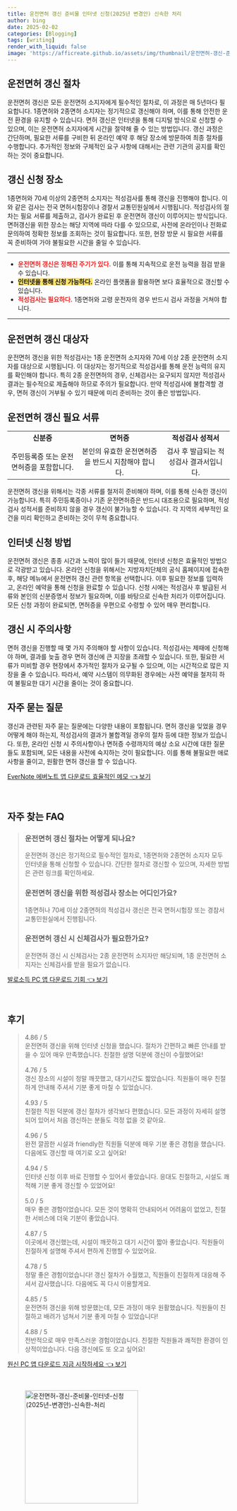 ```yaml
---
title: 운전면허 갱신 준비물 인터넷 신청(2025년 변경안) 신속한 처리
author: bing
date: 2025-02-02
categories: [Blogging]
tags: [writing]
render_with_liquid: false
image: 'https://afficreate.github.io/assets/img/thumbnail/운전면허-갱신-준비물-인터넷-신청(2025년-변경안)-신속한-처리.webp'
---
```



<h2 id='운전면허_갱신_절차'>운전면허 갱신 절차</h2>

<p>운전면허 갱신은 모든 운전면허 소지자에게 필수적인 절차로, 이 과정은 매 5년마다 필요합니다. 1종면허와 2종면허 소지자는 정기적으로 갱신해야 하며, 이를 통해 안전한 운전 환경을 유지할 수 있습니다. 면허 갱신은 인터넷을 통해 디지털 방식으로 신청할 수 있으며, 이는 운전면허 소지자에게 시간을 절약해 줄 수 있는 방법입니다. 갱신 과정은 간단하며, 필요한 서류를 구비한 뒤 온라인 예약 후 해당 장소에 방문하여 최종 절차를 수행합니다. 추가적인 정보와 구체적인 요구 사항에 대해서는 관련 기관의 공지를 확인하는 것이 중요합니다.</p>

<h2 id='갱신_신청장소'>갱신 신청 장소</h2>

<p>1종면허와 70세 이상의 2종면허 소지자는 적성검사를 통해 갱신을 진행해야 합니다. 이와 같은 검사는 전국 면허시험장이나 경찰서 교통민원실에서 시행됩니다. 적성검사의 절차는 필요 서류를 제출하고, 검사가 완료된 후 운전면허 갱신이 이루어지는 방식입니다. 면허갱신을 위한 장소는 해당 지역에 따라 다를 수 있으므로, 사전에 온라인이나 전화로 문의하여 정확한 정보를 조회하는 것이 필요합니다. 또한, 현장 방문 시 필요한 서류를 꼭 준비하여 가야 불필요한 시간을 줄일 수 있습니다.</p>

<hr />

<ul>
    <li><b><span style="color: #ee2323;">운전면허 갱신은 정해진 주기가 있다.</span></b> 이를 통해 지속적으로 운전 능력을 점검 받을 수 있습니다.</li>
    <li><b><span style="background-color: #ffe066;">인터넷을 통해 신청 가능하다.</span></b> 온라인 플랫폼을 활용하면 보다 효율적으로 갱신할 수 있습니다.</li>
    <li><b><span style="color: #ee2323;">적성검사는 필요하다.</span></b> 1종면허와 고령 운전자의 경우 반드시 검사 과정을 거쳐야 합니다.</li>
</ul>

<hr />

<h2 id='운전면허_갱신_대상자'>운전면허 갱신 대상자</h2>

<p>운전면허 갱신을 위한 적성검사는 1종 운전면허 소지자와 70세 이상 2종 운전면허 소지자를 대상으로 시행됩니다. 이 대상자는 정기적으로 적성검사를 통해 운전 능력의 유지를 확인해야 합니다. 특히 2종 운전면허의 경우, 신체검사는 요구되지 않지만 적성검사 결과는 필수적으로 제출해야 하므로 주의가 필요합니다. 만약 적성검사에 불합격할 경우, 면허 갱신이 거부될 수 있기 때문에 미리 준비하는 것이 좋은 방법입니다.</p>

<h2 id='운전면허_갱신_필요서류'>운전면허 갱신 필요 서류</h2>

<table>
    <tr>
        <td style="text-align: center; height: 17px;"><b>신분증</b></td>
        <td style="text-align: center; height: 17px;"><b>면허증</b></td>
        <td style="text-align: center; height: 17px;"><b>적성검사 성적서</b></td>
    </tr>
    <tr>
        <td style="text-align: center; height: 17px;">주민등록증 또는 운전면허증을 포함합니다.</td>
        <td style="text-align: center; height: 17px;">본인의 유효한 운전면허증을 반드시 지참해야 합니다.</td>
        <td style="text-align: center; height: 17px;">검사 후 발급되는 적성검사 결과서입니다.</td>
    </tr>
</table>

<p>운전면허 갱신을 위해서는 각종 서류를 철저히 준비해야 하며, 이를 통해 신속한 갱신이 가능합니다. 특히 주민등록증이나 기존 운전면허증은 반드시 대조용으로 필요하며, 적성검사 성적서를 준비하지 않을 경우 갱신이 불가능할 수 있습니다. 각 지역의 세부적인 요건을 미리 확인하고 준비하는 것이 무척 중요합니다.</p>

<h2 id='인터넷_신청_방법'>인터넷 신청 방법</h2>

<p>운전면허 갱신은 종종 시간과 노력이 많이 들기 때문에, 인터넷 신청은 효율적인 방법으로 각광받고 있습니다. 온라인 신청을 위해서는 지방자치단체의 공식 홈페이지에 접속한 후, 해당 메뉴에서 운전면허 갱신 관련 항목을 선택합니다. 이후 필요한 정보를 입력하고, 온라인 예약을 통해 신청을 완료할 수 있습니다. 신청 시에는 적성검사 후 발급된 서류와 본인의 신분증명서 정보가 필요하며, 이를 바탕으로 신속한 처리가 이루어집니다. 모든 신청 과정이 완료되면, 면허증을 우편으로 수령할 수 있어 매우 편리합니다.</p>

<h2 id='갱신시_주의사항'>갱신 시 주의사항</h2>

<p>면허 갱신을 진행할 때 몇 가지 주의해야 할 사항이 있습니다. 적성검사는 제때에 신청해야 하며, 결과를 늦출 경우 면허 갱신에 큰 지장을 초래할 수 있습니다. 또한, 필요한 서류가 미비할 경우 현장에서 추가적인 절차가 요구될 수 있으며, 이는 시간적으로 많은 지장을 줄 수 있습니다. 따라서, 예약 시스템이 의무화된 경우에는 사전 예약을 철저히 하여 불필요한 대기 시간을 줄이는 것이 중요합니다.</p>

<h2 id='FAQ'>자주 묻는 질문</h2>

<p>갱신과 관련된 자주 묻는 질문에는 다양한 내용이 포함됩니다. 면허 갱신을 잊었을 경우 어떻게 해야 하는지, 적성검사의 결과가 불합격일 경우의 절차 등에 대한 정보가 있습니다. 또한, 온라인 신청 시 주의사항이나 면허증 수령까지의 예상 소요 시간에 대한 질문들도 포함되며, 모든 내용을 사전에 숙지하는 것이 필요합니다. 이를 통해 불필요한 애로사항을 줄이고, 원활한 면허 갱신을 할 수 있습니다.</p>


<p><a class="click-button" title="EverNote 에버노트 앱 다운로드 효율적인 메모" href="https://afficreate.github.io/posts/EverNote-%EC%97%90%EB%B2%84%EB%85%B8%ED%8A%B8-%EC%95%B1-%EB%8B%A4%EC%9A%B4%EB%A1%9C%EB%93%9C-%ED%9A%A8%EC%9C%A8%EC%A0%81%EC%9D%B8-%EB%A9%94%EB%AA%A8/" rel="dofollow">EverNote 에버노트 앱 다운로드 효율적인 메모 👈 보기</a></p><br>
<h2 id='자주_찾는_FAQ'>자주 찾는 FAQ</h2>
<div itemscope="" itemtype="https://schema.org/FAQPage"> 
<blockquote> 
<div itemscope="" itemprop="mainEntity" itemtype="https://schema.org/Question"> 
<h3 itemprop="name">운전면허 갱신 절차는 어떻게 되나요?</h3> 
<div itemscope="" itemprop="acceptedAnswer" itemtype="https://schema.org/Answer"> 
<span itemprop="text"> 
<p>운전면허 갱신은 정기적으로 필수적인 절차로, 1종면허와 2종면허 소지자 모두 인터넷을 통해 신청할 수 있습니다. 간단한 절차로 갱신할 수 있으며, 자세한 방법은 관련 링크를 확인하세요.</p> 
</span> 
</div> 
</div> 

<div itemscope="" itemprop="mainEntity" itemtype="https://schema.org/Question"> 
<h3 itemprop="name">운전면허 갱신을 위한 적성검사 장소는 어디인가요?</h3> 
<div itemscope="" itemprop="acceptedAnswer" itemtype="https://schema.org/Answer"> 
<span itemprop="text"> 
<p>1종면허나 70세 이상 2종면허의 적성검사 갱신은 전국 면허시험장 또는 경참서 교통민원실에서 진행됩니다.</p> 
</span> 
</div> 
</div> 

<div itemscope="" itemprop="mainEntity" itemtype="https://schema.org/Question"> 
<h3 itemprop="name">운전면허 갱신 시 신체검사가 필요한가요?</h3> 
<div itemscope="" itemprop="acceptedAnswer" itemtype="https://schema.org/Answer"> 
<span itemprop="text"> 
<p>운전면허 갱신 시 신체검사는 2종 운전면허 소지자만 해당되며, 1종 운전면허 소지자는 신체검사를 받을 필요가 없습니다.</p> 
</span> 
</div> 
</div> 
</blockquote> 
</div>
<p><a class="click-button" title="발로소득 PC 앱 다운로드 기회" href="https://afficreate.github.io/posts/%EB%B0%9C%EB%A1%9C%EC%86%8C%EB%93%9D-PC-%EC%95%B1-%EB%8B%A4%EC%9A%B4%EB%A1%9C%EB%93%9C-%EA%B8%B0%ED%9A%8C/" rel="dofollow">발로소득 PC 앱 다운로드 기회 👈 보기</a></p><br>
<h2 id='후기'>후기</h2>
<div itemscope itemtype="https://schema.org/Product">
  <blockquote>
  <div itemprop="review" itemscope itemtype="https://schema.org/Review">
      <div itemprop="reviewRating" itemscope itemtype="https://schema.org/Rating"> <span itemprop="ratingValue">4.86</span> / <span itemprop="bestRating">5</span> </div>
      <span itemprop="reviewBody">운전면허 갱신을 위해 인터넷 신청을 했습니다. 절차가 간편하고 빠른 안내를 받을 수 있어 매우 만족했습니다. 친절한 설명 덕분에 갱신이 수월했어요!</span>
  </div>
  <br>
  <div itemprop="review" itemscope itemtype="https://schema.org/Review">
      <div itemprop="reviewRating" itemscope itemtype="https://schema.org/Rating"> <span itemprop="ratingValue">4.76</span> / <span itemprop="bestRating">5</span> </div>
      <span itemprop="reviewBody">갱신 장소의 시설이 정말 깨끗했고, 대기시간도 짧았습니다. 직원들이 매우 친절하게 안내해 주셔서 기분 좋게 마칠 수 있었습니다.</span>
  </div>
  <br>
  <div itemprop="review" itemscope itemtype="https://schema.org/Review">
      <div itemprop="reviewRating" itemscope itemtype="https://schema.org/Rating"> <span itemprop="ratingValue">4.93</span> / <span itemprop="bestRating">5</span> </div>
      <span itemprop="reviewBody">친절한 직원 덕분에 갱신 절차가 생각보다 편했습니다. 모든 과정이 자세히 설명되어 있어서 처음 갱신하는 분들도 걱정 없을 것 같아요.</span>
  </div>
  <br>
  <div itemprop="review" itemscope itemtype="https://schema.org/Review">
      <div itemprop="reviewRating" itemscope itemtype="https://schema.org/Rating"> <span itemprop="ratingValue">4.96</span> / <span itemprop="bestRating">5</span> </div>
      <span itemprop="reviewBody">완전 깔끔한 시설과 friendly한 직원들 덕분에 매우 기분 좋은 경험을 했습니다. 다음에도 갱신할 때 여기로 오고 싶어요!</span>
  </div>
  <br>
  <div itemprop="review" itemscope itemtype="https://schema.org/Review">
      <div itemprop="reviewRating" itemscope itemtype="https://schema.org/Rating"> <span itemprop="ratingValue">4.94</span> / <span itemprop="bestRating">5</span> </div>
      <span itemprop="reviewBody">인터넷 신청 이후 바로 진행할 수 있어서 좋았습니다. 응대도 친절하고, 시설도 쾌적해 기분 좋게 갱신할 수 있었어요!</span>
  </div>
  <br>
  <div itemprop="review" itemscope itemtype="https://schema.org/Review">
      <div itemprop="reviewRating" itemscope itemtype="https://schema.org/Rating"> <span itemprop="ratingValue">5.0</span> / <span itemprop="bestRating">5</span> </div>
      <span itemprop="reviewBody">매우 좋은 경험이었습니다. 모든 것이 명확히 안내되어서 어려움이 없었고, 친절한 서비스에 더욱 기분이 좋았습니다.</span>
  </div>
  <br>
  <div itemprop="review" itemscope itemtype="https://schema.org/Review">
      <div itemprop="reviewRating" itemscope itemtype="https://schema.org/Rating"> <span itemprop="ratingValue">4.87</span> / <span itemprop="bestRating">5</span> </div>
      <span itemprop="reviewBody">이곳에서 갱신했는데, 시설이 깨끗하고 대기 시간이 짧아 좋았습니다. 직원들이 친절하게 설명해 주셔서 편하게 진행할 수 있었어요.</span>
  </div>
  <br>
  <div itemprop="review" itemscope itemtype="https://schema.org/Review">
      <div itemprop="reviewRating" itemscope itemtype="https://schema.org/Rating"> <span itemprop="ratingValue">4.78</span> / <span itemprop="bestRating">5</span> </div>
      <span itemprop="reviewBody">정말 좋은 경험이었습니다! 갱신 절차가 수월했고, 직원들이 친절하게 대응해 주셔서 감사했습니다. 다음에도 꼭 다시 이용할게요.</span>
  </div>
  <br>
  <div itemprop="review" itemscope itemtype="https://schema.org/Review">
      <div itemprop="reviewRating" itemscope itemtype="https://schema.org/Rating"> <span itemprop="ratingValue">4.85</span> / <span itemprop="bestRating">5</span> </div>
      <span itemprop="reviewBody">운전면허 갱신을 위해 방문했는데, 모든 과정이 매우 원활했습니다. 직원들이 친절하고 배려가 넘쳐서 기분 좋게 마칠 수 있었습니다!</span>
  </div>
  <br>
  <div itemprop="review" itemscope itemtype="https://schema.org/Review">
      <div itemprop="reviewRating" itemscope itemtype="https://schema.org/Rating"> <span itemprop="ratingValue">4.88</span> / <span itemprop="bestRating">5</span> </div>
      <span itemprop="reviewBody">전반적으로 매우 만족스러운 경험이었습니다. 친절한 직원들과 쾌적한 환경이 인상적이었습니다. 다음 갱신에도 또 오고 싶어요!</span>
  </div>
  </blockquote>
</div>
<p><a class="click-button" title="원신 PC 앱 다운로드 지금 시작하세요" href="https://afficreate.github.io/posts/%EC%9B%90%EC%8B%A0-PC-%EC%95%B1-%EB%8B%A4%EC%9A%B4%EB%A1%9C%EB%93%9C-%EC%A7%80%EA%B8%88-%EC%8B%9C%EC%9E%91%ED%95%98%EC%84%B8%EC%9A%94/" rel="dofollow">원신 PC 앱 다운로드 지금 시작하세요 👈 보기</a></p><br>
<figure class="image"><img src="https://afficreate.github.io/assets/img/thumbnail/운전면허-갱신-준비물-인터넷-신청(2025년-변경안)-신속한-처리.webp" alt="운전면허-갱신-준비물-인터넷-신청(2025년-변경안)-신속한-처리" width="256" height="256"></figure>